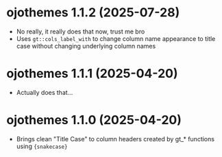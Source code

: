 # ojothemes 1.1.2 (2025-07-28)

* No really, it really does that now, trust me bro
* Uses `gt::cols_label_with` to change column name appearance to title case without changing underlying column names

# ojothemes 1.1.1 (2025-04-20)

* Actually does that...

# ojothemes 1.1.0 (2025-04-20)

* Brings clean "Title Case" to column headers created by gt_* functions using `{snakecase}` 
